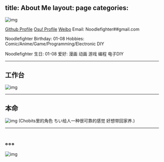 title: About Me
layout: page
categories: 
---

![img](/about_me/me.jpg)

[Github Profile](https://github.com/noodlefighter)
[Osu! Profile](http://osu.ppy.sh/u/2237755)
[Weibo](http://weibo.com/noodlefighter)
 Email: Noodlefighter##gmail.com

Noodlefighter
Birthday: 01-08
Hobbies: Comic/Anime/Game/Programming/Electronic DIY

Noodlefighter
生日: 01-08
爱好: 漫画 动画 游戏 编程 电子DIY

---

## 工作台
![img](/about_me/desk.jpg)

---

## 本命
![img](/about_me/chi.jpg)
(Chobits里的角色 ちい给人一种很可靠的感觉 好想带回家养.)

---

## 。。。

![img](/about_me/real_me.jpg)
